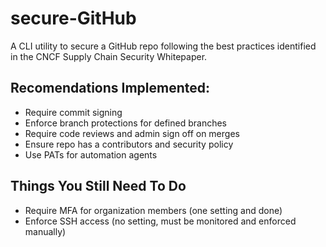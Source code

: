 # secure-GitHub

A CLI utility to secure a GitHub repo following the best practices identified in the CNCF Supply Chain Security Whitepaper.

## Recomendations Implemented:

- Require commit signing
- Enforce branch protections for defined branches
- Require code reviews and admin sign off on merges
- Ensure repo has a contributors and security policy
- Use PATs for automation agents

## Things You Still Need To Do

- Require MFA for organization members (one setting and done)
- Enforce SSH access (no setting, must be monitored and enforced manually)
